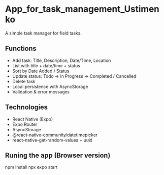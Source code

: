 # App_for_task_management_Ustimenko


A simple task manager for field tasks.

## Functions
- Add task: Title, Description, Date/Time, Location
- List with title + date/time + status
- Sort by Date Added / Status
- Update status: Todo → In Progress → Completed / Cancelled
- Delete task
- Local persistence with AsyncStorage
- Validation & error messages

## Technologies
- React Native (Expo)
- Expo Router
- AsyncStorage
- @react-native-community/datetimepicker
- react-native-get-random-values + uuid

## Runing the app (Browser version)
npm install
npx expo start
